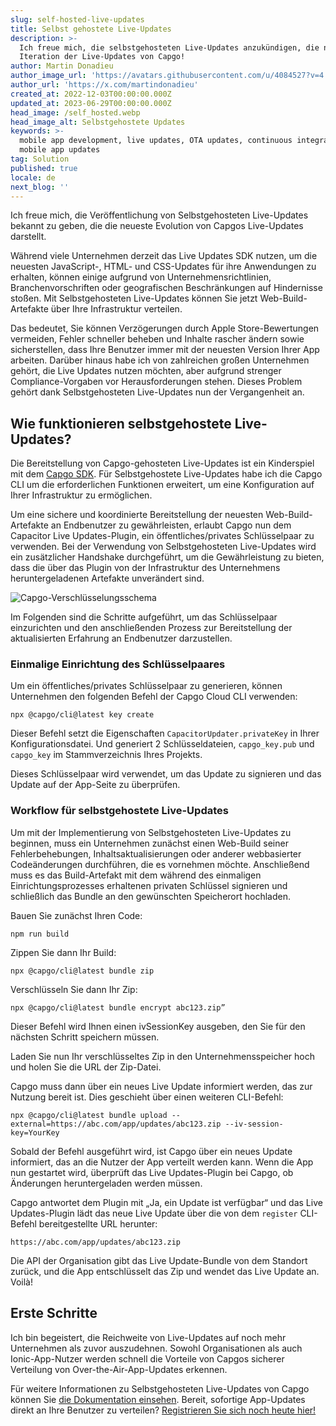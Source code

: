 ```yaml
---
slug: self-hosted-live-updates
title: Selbst gehostete Live-Updates
description: >-
  Ich freue mich, die selbstgehosteten Live-Updates anzukündigen, die nächste
  Iteration der Live-Updates von Capgo!
author: Martin Donadieu
author_image_url: 'https://avatars.githubusercontent.com/u/4084527?v=4'
author_url: 'https://x.com/martindonadieu'
created_at: 2022-12-03T00:00:00.000Z
updated_at: 2023-06-29T00:00:00.000Z
head_image: /self_hosted.webp
head_image_alt: Selbstgehostete Updates
keywords: >-
  mobile app development, live updates, OTA updates, continuous integration,
  mobile app updates
tag: Solution
published: true
locale: de
next_blog: ''
---
```

Ich freue mich, die Veröffentlichung von Selbstgehosteten Live-Updates bekannt zu geben, die die neueste Evolution von Capgos Live-Updates darstellt.

Während viele Unternehmen derzeit das Live Updates SDK nutzen, um die neuesten JavaScript-, HTML- und CSS-Updates für ihre Anwendungen zu erhalten, können einige aufgrund von Unternehmensrichtlinien, Branchenvorschriften oder geografischen Beschränkungen auf Hindernisse stoßen. Mit Selbstgehosteten Live-Updates können Sie jetzt Web-Build-Artefakte über Ihre Infrastruktur verteilen.

Das bedeutet, Sie können Verzögerungen durch Apple Store-Bewertungen vermeiden, Fehler schneller beheben und Inhalte rascher ändern sowie sicherstellen, dass Ihre Benutzer immer mit der neuesten Version Ihrer App arbeiten. Darüber hinaus habe ich von zahlreichen großen Unternehmen gehört, die Live Updates nutzen möchten, aber aufgrund strenger Compliance-Vorgaben vor Herausforderungen stehen. Dieses Problem gehört dank Selbstgehosteten Live-Updates nun der Vergangenheit an.

## Wie funktionieren selbstgehostete Live-Updates?

Die Bereitstellung von Capgo-gehosteten Live-Updates ist ein Kinderspiel mit dem [Capgo SDK](https://github.com/Cap-go/capacitor-updater/). Für Selbstgehostete Live-Updates habe ich die Capgo CLI um die erforderlichen Funktionen erweitert, um eine Konfiguration auf Ihrer Infrastruktur zu ermöglichen.

Um eine sichere und koordinierte Bereitstellung der neuesten Web-Build-Artefakte an Endbenutzer zu gewährleisten, erlaubt Capgo nun dem Capacitor Live Updates-Plugin, ein öffentliches/privates Schlüsselpaar zu verwenden. Bei der Verwendung von Selbstgehosteten Live-Updates wird ein zusätzlicher Handshake durchgeführt, um die Gewährleistung zu bieten, dass die über das Plugin von der Infrastruktur des Unternehmens heruntergeladenen Artefakte unverändert sind.

![Capgo-Verschlüsselungsschema](/encryption_flow.webp)

Im Folgenden sind die Schritte aufgeführt, um das Schlüsselpaar einzurichten und den anschließenden Prozess zur Bereitstellung der aktualisierten Erfahrung an Endbenutzer darzustellen.

### Einmalige Einrichtung des Schlüsselpaares

Um ein öffentliches/privates Schlüsselpaar zu generieren, können Unternehmen den folgenden Befehl der Capgo Cloud CLI verwenden:

```shell
npx @capgo/cli@latest key create
```

Dieser Befehl setzt die Eigenschaften `CapacitorUpdater.privateKey` in Ihrer Konfigurationsdatei.
Und generiert 2 Schlüsseldateien, `capgo_key.pub` und `capgo_key` im Stammverzeichnis Ihres Projekts.

Dieses Schlüsselpaar wird verwendet, um das Update zu signieren und das Update auf der App-Seite zu überprüfen.

### Workflow für selbstgehostete Live-Updates

Um mit der Implementierung von Selbstgehosteten Live-Updates zu beginnen, muss ein Unternehmen zunächst einen Web-Build seiner Fehlerbehebungen, Inhaltsaktualisierungen oder anderer webbasierter Codeänderungen durchführen, die es vornehmen möchte. Anschließend muss es das Build-Artefakt mit dem während des einmaligen Einrichtungsprozesses erhaltenen privaten Schlüssel signieren und schließlich das Bundle an den gewünschten Speicherort hochladen.

Bauen Sie zunächst Ihren Code:
```shell
npm run build
```

Zippen Sie dann Ihr Build:
```shell
npx @capgo/cli@latest bundle zip
```

Verschlüsseln Sie dann Ihr Zip:

```shell
npx @capgo/cli@latest bundle encrypt abc123.zip”
```

Dieser Befehl wird Ihnen einen ivSessionKey ausgeben, den Sie für den nächsten Schritt speichern müssen.

Laden Sie nun Ihr verschlüsseltes Zip in den Unternehmensspeicher hoch und holen Sie die URL der Zip-Datei.

Capgo muss dann über ein neues Live Update informiert werden, das zur Nutzung bereit ist. Dies geschieht über einen weiteren CLI-Befehl:

```shell
npx @capgo/cli@latest bundle upload --external=https://abc.com/app/updates/abc123.zip --iv-session-key=YourKey
```

Sobald der Befehl ausgeführt wird, ist Capgo über ein neues Update informiert, das an die Nutzer der App verteilt werden kann. Wenn die App nun gestartet wird, überprüft das Live Updates-Plugin bei Capgo, ob Änderungen heruntergeladen werden müssen.

Capgo antwortet dem Plugin mit „Ja, ein Update ist verfügbar“ und das Live Updates-Plugin lädt das neue Live Update über die von dem `register` CLI-Befehl bereitgestellte URL herunter:

```shell
https://abc.com/app/updates/abc123.zip
```

Die API der Organisation gibt das Live Update-Bundle von dem Standort zurück, und die App entschlüsselt das Zip und wendet das Live Update an. Voilà!

## Erste Schritte

Ich bin begeistert, die Reichweite von Live-Updates auf noch mehr Unternehmen als zuvor auszudehnen. Sowohl Organisationen als auch Ionic-App-Nutzer werden schnell die Vorteile von Capgos sicherer Verteilung von Over-the-Air-App-Updates erkennen.

Für weitere Informationen zu Selbstgehosteten Live-Updates von Capgo können Sie [die Dokumentation einsehen](/docs/cli/commands/#upload-version). Bereit, sofortige App-Updates direkt an Ihre Benutzer zu verteilen? [Registrieren Sie sich noch heute hier!](/register/)
